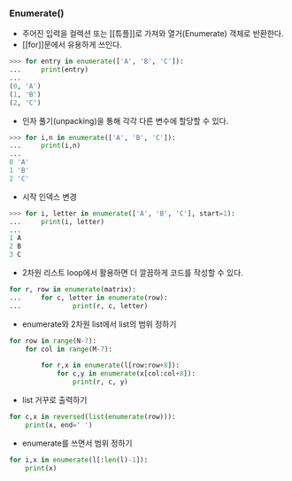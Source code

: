 ### Enumerate()
+ 주어진 입력을 컬렉션 또는 [[튜플]]로 가져와 열거(Enumerate) 객체로 반환한다.
+ [[for]]문에서 유용하게 쓰인다.

```python
>>> for entry in enumerate(['A', 'B', 'C']):
...     print(entry)
...
(0, 'A')
(1, 'B')
(2, 'C')
```

+ 인자 풀기(unpacking)을 통해 각각 다른 변수에 할당할 수  있다.
```python
>>> for i,n in enumerate(['A', 'B', 'C']):
...     print(i,n)
...
0 'A'
1 'B'
2 'C'
```

+ 시작 인덱스 변경
```python
>>> for i, letter in enumerate(['A', 'B', 'C'], start=1):
...     print(i, letter)
...
1 A
2 B
3 C
```

+ 2차원 리스트 loop에서 활용하면 더 깔끔하게 코드를 작성할 수 있다.

```python
for r, row in enumerate(matrix):
...     for c, letter in enumerate(row):
...             print(r, c, letter)
```

+ enumerate와 2차원 list에서 list의 범위 정하기
```python
for row in range(N-7):  
	for col in range(M-7):
	
		for r,x in enumerate(l[row:row+8]):  
			for c,y in enumerate(x[col:col+8]):
				print(r, c, y)
```

+ list 거꾸로 출력하기
```python
for c,x in reversed(list(enumerate(row))):  
	print(x, end=' ')
```

+ enumerate를 쓰면서 범위 정하기
```python
for i,x in enumerate(l[:len(l)-1]):
	print(x)
```